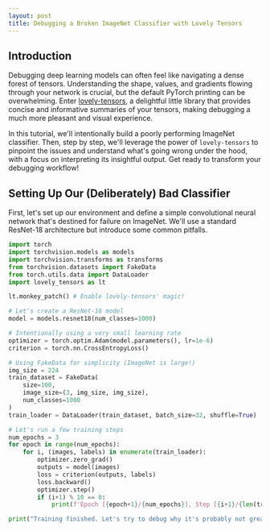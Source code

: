 ```yaml
---
layout: post
title: Debugging a Broken ImageNet Classifier with Lovely Tensors
---
```


## Introduction

Debugging deep learning models can often feel like navigating a dense forest of tensors. Understanding the shape, values, and gradients flowing through your network is crucial, but the default PyTorch printing can be overwhelming. Enter [lovely-tensors](https://github.com/xl0/lovely-tensors), a delightful little library that provides concise and informative summaries of your tensors, making debugging a much more pleasant and visual experience.

In this tutorial, we'll intentionally build a poorly performing ImageNet classifier. Then, step by step, we'll leverage the power of `lovely-tensors` to pinpoint the issues and understand what's going wrong under the hood, with a focus on interpreting its insightful output. Get ready to transform your debugging workflow!

## Setting Up Our (Deliberately) Bad Classifier

First, let's set up our environment and define a simple convolutional neural network that's destined for failure on ImageNet. We'll use a standard ResNet-18 architecture but introduce some common pitfalls.

```python
import torch
import torchvision.models as models
import torchvision.transforms as transforms
from torchvision.datasets import FakeData
from torch.utils.data import DataLoader
import lovely_tensors as lt

lt.monkey_patch() # Enable lovely-tensors' magic!

# Let's create a ResNet-18 model
model = models.resnet18(num_classes=1000)

# Intentionally using a very small learning rate
optimizer = torch.optim.Adam(model.parameters(), lr=1e-6)
criterion = torch.nn.CrossEntropyLoss()

# Using FakeData for simplicity (ImageNet is large!)
img_size = 224
train_dataset = FakeData(
    size=100,
    image_size=(3, img_size, img_size),
    num_classes=1000
)
train_loader = DataLoader(train_dataset, batch_size=32, shuffle=True)

# Let's run a few training steps
num_epochs = 3
for epoch in range(num_epochs):
    for i, (images, labels) in enumerate(train_loader):
        optimizer.zero_grad()
        outputs = model(images)
        loss = criterion(outputs, labels)
        loss.backward()
        optimizer.step()
        if (i+1) % 10 == 0:
            print(f'Epoch [{epoch+1}/{num_epochs}], Step [{i+1}/{len(train_loader)}], Loss: {loss.item():.4f}')

print("Training finished. Let's try to debug why it's probably not great.")
